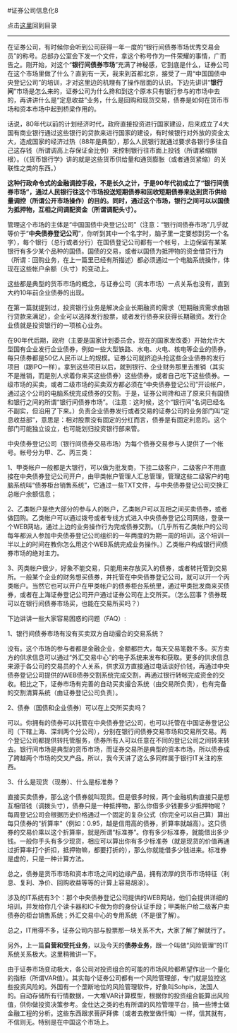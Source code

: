 #证券公司信息化8

点击[这里](http://www.xumenger.com/finance-information-20160129/)回到目录

---

在证券公司，有时候你会听到公司获得一年一度的“银行间债券市场优秀交易会员”的称号。总部办公室会下发一个文件，拿这个称号作为一件荣耀的事情，广而告之。刚开始，对这个“**银行间债券市场**”充满了神秘感，它到底是什么，证券公司在这个市场里做了什么？直到有一天，我来到首都北京，接受了一周“中国国债中央登记公司”的培训，才对这里边的机理有了操作层面的认识。下边先讲讲“**银行间**”市场是怎么来的，证券公司为什么搀和到这个原本只有银行参与的市场中去的，再讲讲什么是“定息收益”业务，什么是回购和现货交易，债券是如何在货币市场和资本市场中起到桥梁作用的。

话说，80年代以前的计划经济时代，政府直接投资进行国家建设，后来成立了4大国有商业银行通过这些银行的贷款来进行国家的建设，有时候银行对外放的资金太大，造成国家的经济过热（88年是典型），那么人民银行就通过要求各银行多往自己这存钱（所谓调高上存保证金比例）来控制银行往市面上投钱（所谓紧缩银根）。（《货币银行学》讲的就是这些货币供给量和通货膨胀（或者通货紧缩）的关联性之类的东西。）

**这种行政命令式的金融调控手段，不是长久之计，于是90年代初成立了“银行间债券市场”，通过人民银行往这个市场投送短期债券和回收短期债券来达到货币供给量调控（所谓公开市场操作）的目的。同时，通过这个市场，银行之间可以以国债为抵押物，互相之间调配资金（所谓调配头寸）。**

管理这个市场的主体是“中国国债中央登记公司”（注意：“银行间债券市场”几乎就等价于“**中央债券登记公司**”，你听到其中一个名字时，脑子里一定要想到另一个名字），每个银行（总行或者分行）在国债登记公司都有一个帐号，上边保留有某某银行有多少某个品种的国债。国债的交易，或者以国债为抵押物的资金借贷行为（所谓：回购业务，在上一篇里已经有所描述）都必须通过一个电脑系统操作，体现在这些帐户余额（头寸）的变动上。

这些都是典型的货币市场的概念，与证券公司（资本市场）一点关系也没有，直到大约10年前企业债券的出现。

在第一篇就提到过，投资银行业务是解决企业长期融资的需求（短期融资需求由银行贷款来满足），企业可以选择发行股票，或者发行债券来获得长期融资。发行企业债就是投资银行的一项核心业务。

在90年代后期，政府（主要是国家计划委员会，现在的国家发改委）开始允许大型国有企业发行企业债券，例如一些大型铁路、水电、火电、核电等企业的债券，每只债券都是50亿人民币以上的规模。证券公司就挤迫头抢这些企业债券的发行项目（跟IPO一样）。拿到这些项目以后，就到银行、企业财务那里去推销（其实不是推销，而是别人求着你来买这些债券）这些债券，或者自己吃下这些债券。一级市场的买卖，或者二级市场的买卖双方都必须在“中央债券登记公司”开设帐户，通过这个公司的电脑系统完成债券的交割。于是，证券公司搀和进了原来只有国债和银行之间的所谓“银行间债券市场”。（注意：这时候，这个“银行间”名词已经名不副实，但沿用了下来。）负责企业债券发行或者交易的证券公司的业务部门叫“定息收益部”，意思是：相对股票没有固定的分红而言，债券是有固定利息的。这个部门可能独立设立，也可能划归投资银行部来管。

中央债券登记公司（银行间债券交易市场）为每个债券交易参与人提供了一个帐号。帐号分为甲、乙、丙三类：

1、甲类帐户一般都是大银行，可以做为批发商，下挂二级客户，二级客户不用直接在中央债券登记公司开户，由甲类帐户管理人汇总管理，管理这些二级客户的电脑系统叫“债券柜台销售系统”，它通过一些TXT文件，与中央债券登记公司交换汇总帐户余额信息；

2、乙类帐户是绝大部分的参与人的帐户，乙类帐户可以互相之间买卖债券，或者做回购。乙类帐户可以通过拨号或者专线方式进入中央债券登记公司网络，登录一个WEB网站，通过上边的业务操作行为完成债券交割。（几乎所有乙类帐户的公司每年都派人参加中央债券登记公司组织的一年两度的为期一周的培训，这个培训一半以上的时间在教你怎么用这个WEB系统完成业务操作。）乙类帐户构成银行间债券市场的绝对主力。

3、丙类帐户很少，好象不能交易，只能用来存放买入的债券，或者转托管到交易所。一般某个企业的财务想买债券，并托管在中央债券登记公司，就可以开一个丙类帐户。当然它也可以开户在甲类帐户的债券柜台系统里，通过甲类批发商来买债券，或者在上海证券登记公司开户通过证券公司在上交所买。（怎么回事？债券既可以在银行间债券市场买，也能在交易所买吗？）

下边讲讲一些大家容易困惑的问题（FAQ）:

1、银行间债券市场有没有买卖双方自动撮合的交易系统？

没有。这个市场的参与者都是金融企业，金额都巨大，每天交易笔数不多。买方卖方的供求信息可以通过“外汇交易中心”的电子系统来发布和获取。更多的供求信息来源于各公司的交易员的个人关系，供求双方直接通过电话谈好价钱，再通过中央债券登记公司提供的WEB债券交割系统完成交割，再通过银行转帐完成资金的交收。相比之下，证券市场有完善的自动买卖撮合系统（由交易所负责），也有完备的交割清算系统（由证券登记公司负责）。

2、债券（国债和企业债券）可以在上交所买卖吗？

可以。你拥有的债券可以托管在中央债券登记公司，也可以托管在中国证券登记公司（下辖上海、深圳两个分公司），分别在银行间债券交易市场和交易所交易。两个登记公司都提供转托管服务，债券所有人可以任意在不同的登记公司之间转来转去。银行间市场是典型的货币市场，而证券交易所是典型的资本市场，所以债券成了跨越两个市场的交叉产品。所以，我今天讲了这么多同样属于银行IT关注的东西。

3、什么是现货（现券）、什么是标准券？

直接买卖债券，那么这个债券就叫现货。但是很多时候，两个金融机构直接只是想互相借钱（调拨头寸），债券只是一种抵押物，那么你借多少钱要多少抵押物呢？每周登记公司会根据历史价格通过一个固定的复杂公式（你完全可以自己算）算出每只债券的“折算率”（例如：0.95，越是信用高的债券，折算率就越高）。这只债券的交易价乘以这个折算率，就是所谓“标准券”。你有多少标准券，就能借出多少钱。一般你手头有多少现货，相应可以算出你有多少标准券（就是现货的价值再通过折算率打个折扣，抵押物嘛，都要打折的），那么你就能借多少钱进来。标准券是虚的，只是一种计算方法。

总之，债券是货币市场和资本市场之间的边缘产品，拥有浓厚的货币市场特征（利息、复利、净价、回购收益等等的计算上容易胡涂）。

涉及的IT系统有3个：那个中央债券登记公司提供的WEB网站，他们会提供详细的培训，并发给你几个读卡器和IC卡做为你的身份认证手段；甲类帐户给二级客户卖债券的柜台销售系统；外汇交易中心的专用系统（不是很了解）。

总之，IT用得不多，证券公司内部与股票那一块关系不大，大家了解了解就行了。

另外，上一篇**自营和受托业务**，以及今天的**债券业务**，跟一个叫做“风险管理”的IT系统关系极大。这里稍微讲一下。

由于证券市场变动极大，各公司对投资组合的可能的市场风险都希望作出一个量化的指标（所谓VAR值）。其实每个证券公司都有一个风险管理部，专门就是监控这些投资风险的。外国有一个垄断地位的风险管理软件，好象叫Sohpis，法国人的。自动存储所有行情数据，一大堆VAR计算模型，根据你的投资组合能算出风险值，供你做投资决策参考。金仕达之类的也有所谓的风险管理平台，搞一些博士做金融工程的分析。这些东西跟求菩萨拜佛（或者去教堂做忏悔）一样，信其就有，不信则无。特别是在中国这个市场上。
